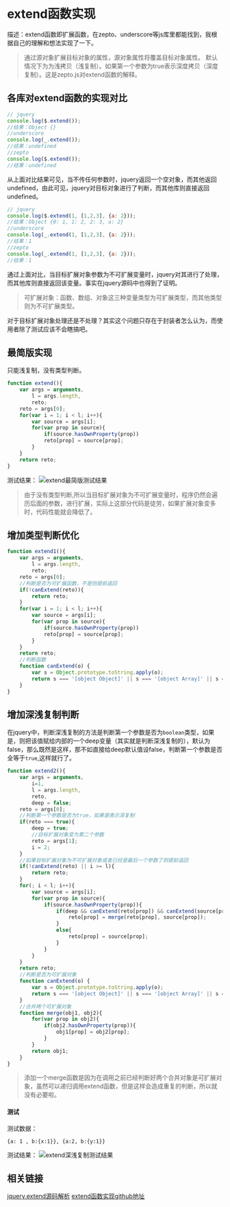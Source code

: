 # extend函数实现

描述：extend函数即扩展函数，在zepto、underscore等js库里都能找到，我根据自己的理解和想法实现了一下。

> 通过源对象扩展目标对象的属性，源对象属性将覆盖目标对象属性。
默认情况下为为浅拷贝（浅复制）。如果第一个参数为true表示深度拷贝（深度复制）。这是zepto.js对extend函数的解释。

## 各库对extend函数的实现对比
```js
// jquery
console.log($.extend());
//结果：Object {}
//underscore
console.log(_.extend());
//结果：undefined
//zepto
console.log($.extend());
//结果：undefined
```
从上面对比结果可见，当不传任何参数时，jquery返回一个空对象，而其他返回undefined，由此可见，jquery对目标对象进行了判断，而其他库则直接返回undefined。
```js
// jquery
console.log($.extend(1, [1,2,3], {a: 2}));
//结果：Object {0: 1, 1: 2, 2: 3, a: 2}
//underscore
console.log(_.extend(1, [1,2,3], {a: 2}));
//结果：1
//zepto
console.log(_.extend(1, [1,2,3], {a: 2}));
//结果：1
```
通过上面对比，当目标扩展对象参数为不可扩展变量时，jquery对其进行了处理，而其他库则直接返回该变量。事实在jquery源码中也得到了证明。

> 可扩展对象：函数、数组、对象这三种变量类型为可扩展类型，而其他类型则为不可扩展类型。

对于目标扩展对象处理还是不处理？其实这个问题只存在于封装者怎么认为，而使用者除了测试应该不会瞎搞吧。

## 最简版实现
只能浅复制，没有类型判断。
```js
function extend(){
	var args = arguments,
		l = args.length,
		reto;
	reto = args[0];
	for(var i = 1; i < l; i++){
		var source = args[i];
		for(var prop in source){
			if(source.hasOwnProperty(prop))
			reto[prop] = source[prop];
		}
	}
	return reto;
}
```
测试结果：
![extend最简版测试结果](http://ojwrejtvt.bkt.clouddn.com/17-7-16/59448916.jpg)
> 由于没有类型判断,所以当目标扩展对象为不可扩展变量时，程序仍然会遍历后面的参数，进行扩展，实际上这部分代码是徒劳，如果扩展对象变多时，代码性能就会降低了。

## 增加类型判断优化
```js
function extend1(){
	var args = arguments,
		l = args.length,
		reto;
	reto = args[0];
	//判断是否为可扩展函数，不是则提前返回
	if(!canExtend(reto)){
		return reto;
	}
	for(var i = 1; i < l; i++){
		var source = args[i];
		for(var prop in source){
			if(source.hasOwnProperty(prop))
			reto[prop] = source[prop];
		}
	}
	return reto;
	//判断函数
	function canExtend(o) {
		var s = Object.prototype.toString.apply(o);
		return s === '[object Object]' || s === '[object Array]' || s === '[object Function]'
	}
}
```

## 增加深浅复制判断
在jquery中，判断深浅复制的方法是判断第一个参数是否为`boolean`类型，如果是，则把该值赋给内部的一个deep变量（其实就是判断深浅复制的），默认为false，那么既然是这样，那不如直接给deep默认值设false，判断第一个参数是否全等于`true`,这样就行了。
```js
function extend2(){
	var args = arguments,
		i=1,
		l = args.length,
		reto,
		deep = false;
	reto = args[0];
	//判断第一个参数是否为true，如果是表示深复制
	if(reto === true){
		deep = true;
		//目标扩展对象变为第二个参数
		reto = args[1];
		i = 2;
	}
	//如果目标扩展对象为不可扩展对象或者已经是最后一个参数了则提前返回
	if(!canExtend(reto) || i >= l){
		return reto;
	}
	for(; i < l; i++){
		var source = args[i];
		for(var prop in source){
			if(source.hasOwnProperty(prop)){
				if(deep && canExtend(reto[prop]) && canExtend(source[prop])){
					reto[prop] = merge(reto[prop], source[prop]);
				}
				else{
					reto[prop] = source[prop];
				}
			}
		}
	}
	return reto;
	//判断是否为可扩展对象
	function canExtend(o) {
		var s = Object.prototype.toString.apply(o);
		return s === '[object Object]' || s === '[object Array]' || s === '[object Function]'
	}
	//合并两个可扩展对象
	function merge(obj1, obj2){
		for(var prop in obj2){
			if(obj2.hasOwnProperty(prop)){
				obj1[prop] = obj2[prop];
			}
		}
		return obj1;
	}
}
```
> 添加一个merge函数是因为在调用之前已经判断好两个合并对象是可扩展对象，虽然可以递归调用extend函数，但是这样会造成重复的判断，所以就没有必要啦。

#### 测试

测试数据：

`{a: 1 , b:{x:1}}, {a:2, b:{y:1}}`

测试结果：
![extend深浅复制测试结果](http://ojwrejtvt.bkt.clouddn.com/17-7-16/32464463.jpg)


## 相关链接

[jquery.extend源码解析](http://www.cnblogs.com/charling/p/3452677.html)
[extend函数实现github地址](https://github.com/huyuangang/person/blob/master/%E7%AE%97%E6%B3%95/extend.js)

